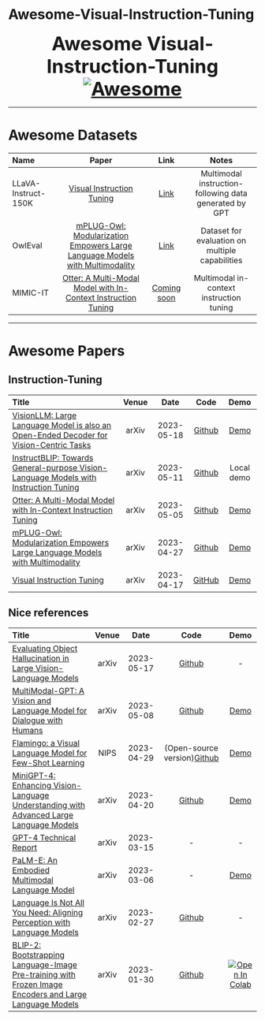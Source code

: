 # Awesome-Visual-Instruction-Tuning

<font size=6><center><big><b> Awesome Visual-Instruction-Tuning [![Awesome](https://awesome.re/badge.svg)](https://awesome.re) </b></big></center></font>

---

# Awesome Datasets

| Name | Paper | Link | Notes |
|:-----|:-----:|:----:|:-----:|
| LLaVA-Instruct-150K | [Visual Instruction Tuning](https://arxiv.org/pdf/2304.08485.pdf) | [Link](https://huggingface.co/datasets/liuhaotian/LLaVA-Instruct-150K) | Multimodal instruction-following data generated by GPT|
| OwlEval | [mPLUG-Owl: Modularization Empowers Large Language Models with Multimodality](https://arxiv.org/pdf/2304.14178.pdf) | [Link](https://github.com/X-PLUG/mPLUG-Owl/tree/main/OwlEval) | Dataset for evaluation on multiple capabilities |
| MIMIC-IT | [Otter: A Multi-Modal Model with In-Context Instruction Tuning](https://arxiv.org/pdf/2305.03726.pdf) | [Coming soon](https://github.com/Luodian/Otter) | Multimodal in-context instruction tuning |


---

# Awesome Papers

## Instruction-Tuning
|  Title  |   Venue  |   Date   |   Code   |   Demo   |
|:--------|:--------:|:--------:|:--------:|:--------:|
| [VisionLLM: Large Language Model is also an Open-Ended Decoder for Vision-Centric Tasks](https://arxiv.org/pdf/2305.11175.pdf) | arXiv | 2023-05-18 | [Github](https://github.com/OpenGVLab/VisionLLM) | [Demo](https://github.com/OpenGVLab/InternGPT) |
| [InstructBLIP: Towards General-purpose Vision-Language Models with Instruction Tuning](https://arxiv.org/pdf/2305.06500.pdf) | arXiv | 2023-05-11 | [Github](https://github.com/salesforce/LAVIS/tree/main/projects/instructblip) | Local demo |
| [Otter: A Multi-Modal Model with In-Context Instruction Tuning](https://arxiv.org/pdf/2305.03726.pdf) | arXiv | 2023-05-05 | [Github](https://github.com/Luodian/Otter) | [Demo](https://otter.cliangyu.com/) | 
| [mPLUG-Owl: Modularization Empowers Large Language Models with Multimodality](https://arxiv.org/pdf/2304.14178.pdf) | arXiv | 2023-04-27 | [Github](https://github.com/X-PLUG/mPLUG-Owl) | [Demo](https://www.modelscope.cn/studios/damo/mPLUG-Owl) |
| [Visual Instruction Tuning](https://arxiv.org/pdf/2304.08485.pdf) | arXiv | 2023-04-17 | [GitHub](https://github.com/haotian-liu/LLaVA) | [Demo](https://llava.hliu.cc/) |

## Nice references
|  Title  |   Venue  |   Date   |   Code   |   Demo   |
|:--------|:--------:|:--------:|:--------:|:--------:|
| [Evaluating Object Hallucination in Large Vision-Language Models](https://arxiv.org/pdf/2305.10355.pdf) | arXiv | 2023-05-17 | [Github](https://github.com/RUCAIBox/POPE) | - |
| [MultiModal-GPT: A Vision and Language Model for Dialogue with Humans](https://arxiv.org/pdf/2305.04790.pdf) | arXiv | 2023-05-08 | [Github](https://github.com/open-mmlab/Multimodal-GPT) | [Demo](https://mmgpt.openmmlab.org.cn/) |
| [Flamingo: a Visual Language Model for Few-Shot Learning](https://arxiv.org/pdf/2204.14198.pdf) | NIPS | 2023-04-29 | (Open-source version)[Github](https://github.com/mlfoundations/open_flamingo) | [Demo](https://huggingface.co/spaces/dhansmair/flamingo-mini-cap) | 
| [MiniGPT-4: Enhancing Vision-Language Understanding with Advanced Large Language Models](https://arxiv.org/pdf/2304.10592.pdf) | arXiv | 2023-04-20 | [Github](https://github.com/Vision-CAIR/MiniGPT-4) | [Demo](https://minigpt-4.github.io/) |
| [GPT-4 Technical Report](https://arxiv.org/pdf/2303.08774.pdf) | arXiv | 2023-03-15 | - | - |
| [PaLM-E: An Embodied Multimodal Language Model](https://arxiv.org/pdf/2303.03378.pdf) | arXiv | 2023-03-06 | - | [Demo](https://palm-e.github.io/#demo) | 
| [Language Is Not All You Need: Aligning Perception with Language Models](https://arxiv.org/pdf/2302.14045.pdf) | arXiv | 2023-02-27 | [Github](https://github.com/microsoft/unilm) | - |
| [BLIP-2: Bootstrapping Language-Image Pre-training with Frozen Image Encoders and Large Language Models](https://arxiv.org/pdf/2301.12597.pdf) | arXiv | 2023-01-30 | [Github](https://github.com/salesforce/LAVIS/tree/main/projects/blip2) | [![Open In Colab](https://colab.research.google.com/assets/colab-badge.svg)](https://colab.research.google.com/github/salesforce/LAVIS/blob/main/examples/blip2_instructed_generation.ipynb) | 

